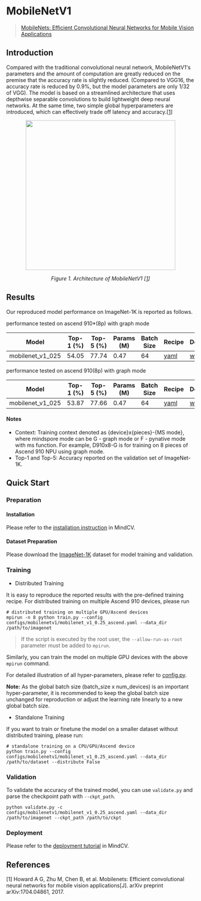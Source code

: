 # MobileNetV1
> [MobileNets: Efficient Convolutional Neural Networks for Mobile Vision Applications](https://arxiv.org/abs/1704.04861)

## Introduction

Compared with the traditional convolutional neural network, MobileNetV1's parameters and the amount of computation are greatly reduced on the premise that the accuracy rate is slightly reduced. (Compared to VGG16, the accuracy rate is reduced by 0.9%, but the model parameters are only 1/32 of VGG). The model is based on a streamlined architecture that uses depthwise separable convolutions to build lightweight deep neural networks. At the same time, two simple global hyperparameters are introduced, which can effectively trade off latency and accuracy.[[1](#references)]

<p align="center">
  <img src="https://user-images.githubusercontent.com/53842165/210044118-20dcc78a-96cd-4a3f-9cd1-fefa00c12227.png" width=400 />
</p>
<p align="center">
  <em>Figure 1. Architecture of MobileNetV1 [<a href="#references">1</a>] </em>
</p>

## Results

Our reproduced model performance on ImageNet-1K is reported as follows.

performance tested on ascend 910*(8p) with graph mode

<div align="center">

| Model            | Top-1 (%) | Top-5 (%) | Params (M) | Batch Size | Recipe                                                                                                      | Download    |
| ---------------- | --------- | --------- | ---------- | ---------- | ----------------------------------------------------------------------------------------------------------- |-------------|
| mobilenet_v1_025 | 54.05     | 77.74     | 0.47       | 64         | [yaml](https://github.com/mindspore-lab/mindcv/blob/main/configs/mobilenetv1/mobilenet_v1_0.25_ascend.yaml) | [weights](https://download-mindspore.osinfra.cn/toolkits/mindcv/mobilenet/mobilenetv1/mobilenet_v1_025-cbe3d3b3-910v2.ckpt) |


</div>

performance tested on ascend 910(8p) with graph mode

<div align="center">

| Model            | Top-1 (%) | Top-5 (%) | Params (M) | Batch Size | Recipe                                                                                                      | Download                                                                                                      |
| ---------------- | --------- | --------- | ---------- | ---------- | ----------------------------------------------------------------------------------------------------------- | ------------------------------------------------------------------------------------------------------------- |
| mobilenet_v1_025 | 53.87     | 77.66     | 0.47       | 64         | [yaml](https://github.com/mindspore-lab/mindcv/blob/main/configs/mobilenetv1/mobilenet_v1_0.25_ascend.yaml) | [weights](https://download.mindspore.cn/toolkits/mindcv/mobilenet/mobilenetv1/mobilenet_v1_025-d3377fba.ckpt) |


</div>

#### Notes

- Context: Training context denoted as {device}x{pieces}-{MS mode}, where mindspore mode can be G - graph mode or F - pynative mode with ms function. For example, D910x8-G is for training on 8 pieces of Ascend 910 NPU using graph mode.
- Top-1 and Top-5: Accuracy reported on the validation set of ImageNet-1K.

## Quick Start

### Preparation

#### Installation
Please refer to the [installation instruction](https://github.com/mindspore-ecosystem/mindcv#installation) in MindCV.

#### Dataset Preparation
Please download the [ImageNet-1K](https://www.image-net.org/challenges/LSVRC/2012/index.php) dataset for model training and validation.

### Training

* Distributed Training

It is easy to reproduce the reported results with the pre-defined training recipe. For distributed training on multiple Ascend 910 devices, please run

```shell
# distributed training on multiple GPU/Ascend devices
mpirun -n 8 python train.py --config configs/mobilenetv1/mobilenet_v1_0.25_ascend.yaml --data_dir /path/to/imagenet
```

> If the script is executed by the root user, the `--allow-run-as-root` parameter must be added to `mpirun`.

Similarly, you can train the model on multiple GPU devices with the above `mpirun` command.

For detailed illustration of all hyper-parameters, please refer to [config.py](https://github.com/mindspore-lab/mindcv/blob/main/config.py).

**Note:**  As the global batch size  (batch_size x num_devices) is an important hyper-parameter, it is recommended to keep the global batch size unchanged for reproduction or adjust the learning rate linearly to a new global batch size.

* Standalone Training

If you want to train or finetune the model on a smaller dataset without distributed training, please run:

```shell
# standalone training on a CPU/GPU/Ascend device
python train.py --config configs/mobilenetv1/mobilenet_v1_0.25_ascend.yaml --data_dir /path/to/dataset --distribute False
```

### Validation

To validate the accuracy of the trained model, you can use `validate.py` and parse the checkpoint path with `--ckpt_path`.

```shell
python validate.py -c configs/mobilenetv1/mobilenet_v1_0.25_ascend.yaml --data_dir /path/to/imagenet --ckpt_path /path/to/ckpt
```

### Deployment

Please refer to the [deployment tutorial](https://mindspore-lab.github.io/mindcv/tutorials/deployment/) in MindCV.

## References

[1] Howard A G, Zhu M, Chen B, et al. Mobilenets: Efficient convolutional neural networks for mobile vision applications[J]. arXiv preprint arXiv:1704.04861, 2017.
